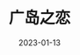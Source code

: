---
title: '广岛之恋'
date: '2023-01-13'
price: '60.0'
theaters: ['中国电影资料馆艺术影院']
seat: ['6-3']
remark: ['学术放映', '4K,1959']
---